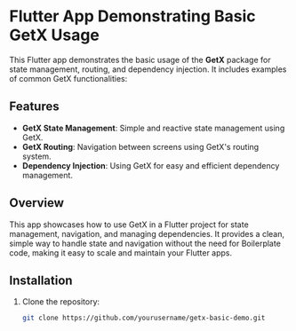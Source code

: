 # Flutter App Demonstrating Basic GetX Usage

This Flutter app demonstrates the basic usage of the **GetX** package for state management, routing, and dependency injection. It includes examples of common GetX functionalities:

## Features

- **GetX State Management**: Simple and reactive state management using GetX.
- **GetX Routing**: Navigation between screens using GetX's routing system.
- **Dependency Injection**: Using GetX for easy and efficient dependency management.

## Overview

This app showcases how to use GetX in a Flutter project for state management, navigation, and managing dependencies. It provides a clean, simple way to handle state and navigation without the need for Boilerplate code, making it easy to scale and maintain your Flutter apps.

## Installation

1. Clone the repository:
   ```bash
   git clone https://github.com/yourusername/getx-basic-demo.git
